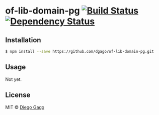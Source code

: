 # of-lib-domain-pg [![Build Status][travis-image]][travis-url] [![Dependency Status][daviddm-image]][daviddm-url]

>

## Installation

```sh
$ npm install --save https://github.com/dgago/of-lib-domain-pg.git
```

## Usage

Not yet.

## License

MIT © [Diego Gago]()

[npm-image]: https://badge.fury.io/js/of-lib-domain-pg.svg
[npm-url]: https://npmjs.org/package/of-lib-domain-pg
[travis-image]: https://travis-ci.org/dgago/of-lib-domain-pg.svg?branch=master
[travis-url]: https://travis-ci.org/dgago/of-lib-domain-pg
[daviddm-image]: https://david-dm.org/dgago/of-lib-domain-pg.svg?theme=shields.io
[daviddm-url]: https://david-dm.org/dgago/of-lib-domain-pg
